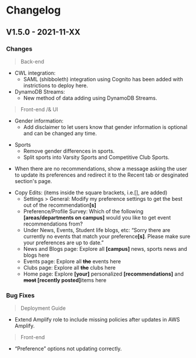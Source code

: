 # Changelog

## V1.5.0 - 2021-11-XX
### Changes
> Back-end
- CWL integration:
    - SAML (shibboleth) integration using Cognito has been added with instrictions to deploy here.
- DynamoDB Streams:
    - New method of data adding using DynamoDB Streams.
<p></p>

> Front-end /& UI

- Gender information: 
    - Add disclaimer to let users know that gender information is optional and can be changed any time. 
<p></p>

- Sports
    - Remove gender differences in sports.
    - Split sports into Varsity Sports and Competitive Club Sports.
<p></p>

- When there are no recommendations, show a message asking the user to update its preferences and redirect it to the Recent tab or desginated section's page.

<p></p>

- Copy Edits:
    (items inside the square brackets, i.e.[], are added)
    - Settings > General: Modify my preference settings to get the best out of the recommendation<b>[s]</b>
    - Preference/Profile Survey: Which of the following <b>[areas/departments on campus]</b> would you like to get event recommendations from?  
    - Under News, Events, Student life blogs, etc: “Sorry there are currently no events that match your preference<b>[s]</b>. Please make sure your preferences are up to date.” 
    - News and Blogs page: Explore all <b>[campus]</b> news, sports news and blogs here 
    - Events page: Explore all <b>~~the~~</b> events here 
    - Clubs page: Explore all <b>~~the~~</b> clubs here 
    - Home page: Explore <b>[your]</b> personalized <b>[recommendations]</b> and <b>~~most~~ [recently posted]</b>items here 
<p></p>

### Bug Fixes
> Deployment Guide
- Extend Amplify role to include missing policies after updates in AWS Amplify.
<p></p>

> Front-end
- “Preference” options not updating correctly.
<p></p>

